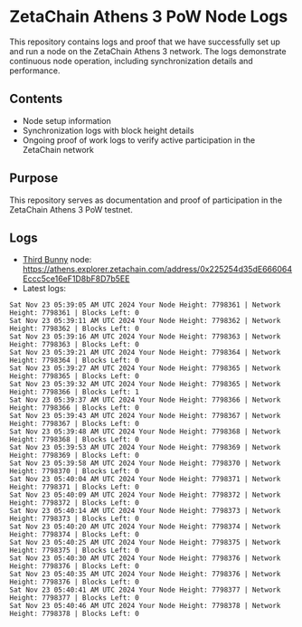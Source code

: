 # ZetaChain Athens 3 PoW Node Logs
This repository contains logs and proof that we have successfully set up and run a node on the ZetaChain Athens 3 network. The logs demonstrate continuous node operation, including synchronization details and performance.

## Contents
- Node setup information
- Synchronization logs with block height details
- Ongoing proof of work logs to verify active participation in the ZetaChain network

## Purpose
This repository serves as documentation and proof of participation in the ZetaChain Athens 3 PoW testnet.

## Logs

- [Third Bunny](https://thirdbunny.xyz/) node: https://athens.explorer.zetachain.com/address/0x225254d35dE666064Eccc5ce16eF1D8bF8D7b5EE
- Latest logs:
```
Sat Nov 23 05:39:05 AM UTC 2024 Your Node Height: 7798361 | Network Height: 7798361 | Blocks Left: 0
Sat Nov 23 05:39:11 AM UTC 2024 Your Node Height: 7798362 | Network Height: 7798362 | Blocks Left: 0
Sat Nov 23 05:39:16 AM UTC 2024 Your Node Height: 7798363 | Network Height: 7798363 | Blocks Left: 0
Sat Nov 23 05:39:21 AM UTC 2024 Your Node Height: 7798364 | Network Height: 7798364 | Blocks Left: 0
Sat Nov 23 05:39:27 AM UTC 2024 Your Node Height: 7798365 | Network Height: 7798365 | Blocks Left: 0
Sat Nov 23 05:39:32 AM UTC 2024 Your Node Height: 7798365 | Network Height: 7798366 | Blocks Left: 1
Sat Nov 23 05:39:37 AM UTC 2024 Your Node Height: 7798366 | Network Height: 7798366 | Blocks Left: 0
Sat Nov 23 05:39:43 AM UTC 2024 Your Node Height: 7798367 | Network Height: 7798367 | Blocks Left: 0
Sat Nov 23 05:39:48 AM UTC 2024 Your Node Height: 7798368 | Network Height: 7798368 | Blocks Left: 0
Sat Nov 23 05:39:53 AM UTC 2024 Your Node Height: 7798369 | Network Height: 7798369 | Blocks Left: 0
Sat Nov 23 05:39:58 AM UTC 2024 Your Node Height: 7798370 | Network Height: 7798370 | Blocks Left: 0
Sat Nov 23 05:40:04 AM UTC 2024 Your Node Height: 7798371 | Network Height: 7798371 | Blocks Left: 0
Sat Nov 23 05:40:09 AM UTC 2024 Your Node Height: 7798372 | Network Height: 7798372 | Blocks Left: 0
Sat Nov 23 05:40:14 AM UTC 2024 Your Node Height: 7798373 | Network Height: 7798373 | Blocks Left: 0
Sat Nov 23 05:40:20 AM UTC 2024 Your Node Height: 7798374 | Network Height: 7798374 | Blocks Left: 0
Sat Nov 23 05:40:25 AM UTC 2024 Your Node Height: 7798375 | Network Height: 7798375 | Blocks Left: 0
Sat Nov 23 05:40:30 AM UTC 2024 Your Node Height: 7798376 | Network Height: 7798376 | Blocks Left: 0
Sat Nov 23 05:40:35 AM UTC 2024 Your Node Height: 7798376 | Network Height: 7798376 | Blocks Left: 0
Sat Nov 23 05:40:41 AM UTC 2024 Your Node Height: 7798377 | Network Height: 7798377 | Blocks Left: 0
Sat Nov 23 05:40:46 AM UTC 2024 Your Node Height: 7798378 | Network Height: 7798378 | Blocks Left: 0
```
